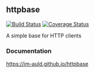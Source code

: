 ## httpbase

[![Build Status](https://travis-ci.org/kylie-a/httpbase.svg?branch=master)](https://travis-ci.org/im-auld/httpbase) [![Coverage Status](https://coveralls.io/repos/github/kylie-a/httpbase/badge.svg?branch=master)](https://coveralls.io/github/im-auld/httpbase?branch=master)

A simple base for HTTP clients


### Documentation

https://im-auld.github.io/httpbase
